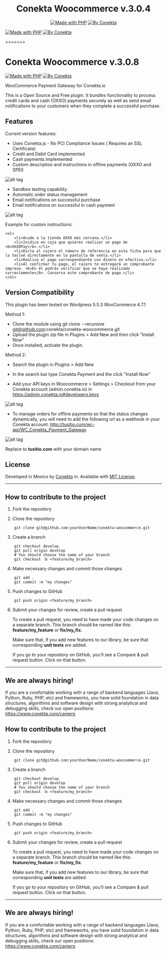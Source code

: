 <div align="center">


# Conekta Woocommerce v.3.0.4

[![Made with PHP](https://img.shields.io/badge/made%20with-php-red.svg?style=for-the-badge&colorA=ED4040&colorB=C12C2D)](http://php.net)
[![By Conekta](https://img.shields.io/badge/by-conekta-red.svg?style=for-the-badge&colorA=ee6130&colorB=00a4ac)](https://conekta.com)

</div>

[![Made with PHP](https://img.shields.io/badge/made%20with-php-red.svg?style=for-the-badge&colorA=ED4040&colorB=C12C2D)](http://php.net) [![By Conekta](https://img.shields.io/badge/by-conekta-red.svg?style=for-the-badge&colorA=ee6130&colorB=00a4ac)](https://conekta.com)

=======
# Conekta Woocommerce v.3.0.8
[![Made with PHP](https://img.shields.io/badge/made%20with-php-red.svg?style=for-the-badge&colorA=ED4040&colorB=C12C2D)](http://php.net)
[![By Conekta](https://img.shields.io/badge/by-conekta-red.svg?style=for-the-badge&colorA=ee6130&colorB=00a4ac)](https://conekta.com)
</div>

WooCommerce Payment Gateway for Conekta.io

This is a Open Source and Free plugin. It bundles functionality to process credit cards and cash (OXXO) payments securely as well as send email notifications to your customers when they complete a successful purchase.

## Features

Current version features:

- Uses Conekta.js - No PCI Compliance Issues ( Requires an SSL Certificate)
- Credit and Debit Card implemented
- Cash payments implemented
- Custom description and instructions in offline payments (OXXO and SPEI)

![alt tag](https://raw.github.com/conekta/conekta-woocommerce/master/readme_files/admin_card.png)

- Sandbox testing capability.
- Automatic order status management
- Email notifications on successful purchase
- Email notifications on successful in cash payment

![alt tag](https://raw.github.com/conekta/conekta-woocommerce/master/readme_files/email.png)

Example for custom instructions:
```
<ol>
	<li>Acude a la tienda OXXO más cercana.</li>
	<li>Inidica en caja que quieres realizar un pago de <b>OXXOPay</b>.</li>
	<li>Dicta al cajero el número de referencia en esta ficha para que la tecleé directamente en la pantalla de venta.</li>
	<li>Realiza el pago correspondiente con dinero en efectivo.</li>
	<li>Al confirmar tu pago, el cajero te entregará un comprobante impreso. <b>En él podrás verificar que se haya realizado correctamente</b>. Conserva este comprobante de pago.</li>
</ol>
```

Version Compatibility
---------------------
This plugin has been tested on Wordpress 5.5.3  WooCommerce 4.7.1

Method 1:

- Clone the module using git clone --recursive git@github.com:conekta/conekta-woocommerce.git
- Upload the plugin zip file in Plugins > Add New and then click "Install Now"
- Once installed, activate the plugin.

Method 2:

- Search the plugin in Plugins > Add New
- In the search bar type Conekta Payment and the click "Install Now"

- Add your API keys in Woocommerce > Settings > Checkout from your Conekta account (admin.conekta.io) in https://admin.conekta.io#developers.keys

![alt tag](https://raw.github.com/conekta/conekta-woocommerce/master/readme_files/form.png)

- To manage orders for offline payments so that the status changes dynamically, you will need to add the following url as a webhook in your Conekta account:
  http://tusitio.com/wc-api/WC_Conekta_Payment_Gateway

![alt tag](https://raw.github.com/conekta/conekta-woocommerce/master/readme_files/webhook.png)

Replace to **tusitio.com** with your domain name

## License

Developed in Mexico by [Conekta](https://www.conekta.com) in. Available with [MIT License](LICENSE).

---

## How to contribute to the project

1. Fork the repository

2. Clone the repository

```
    git clone git@github.com:yourUserName/conekta-woocommerce.git
```

3. Create a branch

```
    git checkout develop
    git pull origin develop
    # You should choose the name of your branch
    git checkout -b <feature/my_branch>
```

4. Make necessary changes and commit those changes

```
    git add .
    git commit -m "my changes"
```

5. Push changes to GitHub

```
    git push origin <feature/my_branch>
```

6. Submit your changes for review, create a pull request

   To create a pull request, you need to have made your code changes on a separate branch. This branch should be named like this: **feature/my_feature** or **fix/my_fix**.

   Make sure that, if you add new features to our library, be sure that corresponding **unit tests** are added.

   If you go to your repository on GitHub, you’ll see a Compare & pull request button. Click on that button.

---

## We are always hiring!

If you are a comfortable working with a range of backend languages (Java, Python, Ruby, PHP, etc) and frameworks, you have solid foundation in data structures, algorithms and software design with strong analytical and debugging skills, check our open positions: https://www.conekta.com/careers

## How to contribute to the project

1. Fork the repository

2. Clone the repository

```
    git clone git@github.com:yourUserName/conekta-woocommerce.git
```

3. Create a branch

```
    git checkout develop
    git pull origin develop
    # You should choose the name of your branch
    git checkout -b <feature/my_branch>
```    
4. Make necessary changes and commit those changes
```
    git add .
    git commit -m "my changes"
```
5. Push changes to GitHub
```
    git push origin <feature/my_branch>
```
6. Submit your changes for review, create a pull request

   To create a pull request, you need to have made your code changes on a separate branch. This branch should be named like this: **feature/my_feature** or **fix/my_fix**.

   Make sure that, if you add new features to our library, be sure that corresponding **unit tests** are added.

   If you go to your repository on GitHub, you’ll see a Compare & pull request button. Click on that button.

---

## We are always hiring!

If you are a comfortable working with a range of backend languages (Java, Python, Ruby, PHP, etc) and frameworks, you have solid foundation in data structures, algorithms and software design with strong analytical and debugging skills, check our open positions: https://www.conekta.com/careers

